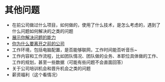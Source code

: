 
其他问题
===

* 在前公司做过什么项目，如何做的，使用了什么技术，是怎么考虑的，遇到了什么问题如何解决的之类的问题
* [展示你解决问题的能力](https://juejin.im/post/5a1293a5f265da43294da896)
* [你为什么要离开之前的公司](https://juejin.im/post/5a1ffa4251882534af25bd9e)
* 工作环境，包括电脑配置，是否能够联网，工作时间能否听音乐~
* 工作内容和工作流程，比如团队情况、团队做的业务、本职位具体做的工作、工作的规划，甚至一些数据（可能有些问题不会直面回答）
* 关于公司培训机会和晋升机会之类的问题
* 薪资福利（这个看情况）

